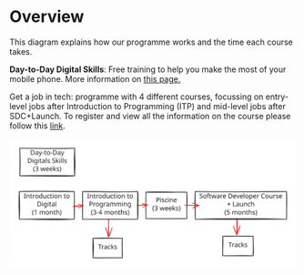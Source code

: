 # Overview

This diagram explains how our programme works and the time each course takes.

**Day-to-Day Digital Skills**: Free training to help you make the most of your mobile phone. More information on [this page.](https://codeyourfuture.io/dds/)

Get a job in tech: programme with 4 different courses, focussing on entry-level jobs after Introduction to Programming (ITP) and mid-level jobs after SDC+Launch. To register and view all the information on the course please follow this [link](https://codeyourfuture.io/become-a-student/).

<img src="../.gitbook/assets/file.excalidraw (1).svg" alt="" class="gitbook-drawing">

